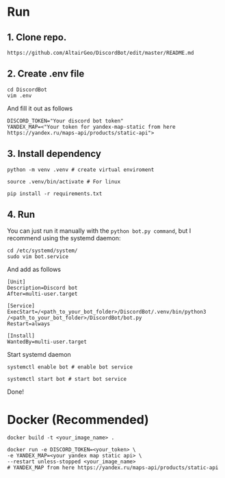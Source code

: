 # Run
## 1. Clone repo.
  ```
  https://github.com/AltairGeo/DiscordBot/edit/master/README.md
  ```
## 2. Create .env file
  ```
  cd DiscordBot
  vim .env
  ```
And fill it out as follows
  ```
  DISCORD_TOKEN="Your discord bot token"
  YANDEX_MAP=<"Your token for yandex-map-static from here https://yandex.ru/maps-api/products/static-api">
  ```

## 3. Install dependency
  ```
  python -m venv .venv # create virtual enviroment
  
  source .venv/bin/activate # For linux
  
  pip install -r requirements.txt
  ```
## 4. Run
You can just run it manually with the ```python bot.py command```, but I recommend using the systemd daemon:
  ```
  cd /etc/systemd/system/
  sudo vim bot.service
  ```
  And add as follows
  ```
  [Unit]
  Description=Discord bot
  After=multi-user.target
  
  [Service]
  ExecStart=/<path_to_your_bot_folder>/DiscordBot/.venv/bin/python3 /<path_to_your_bot_folder>/DiscordBot/bot.py
  Restart=always
  
  [Install]
  WantedBy=multi-user.target
  ```
  Start systemd daemon
  ```
  systemctl enable bot # enable bot service
  
  systemctl start bot # start bot service
  ```
  Done!

# Docker (Recommended)

```
docker build -t <your_image_name> .

docker run -e DISCORD_TOKEN=<your_token> \
-e YANDEX_MAP=<your yandex map static api> \
--restart unless-stopped <your_image_name>
# YANDEX_MAP from here https://yandex.ru/maps-api/products/static-api
```
